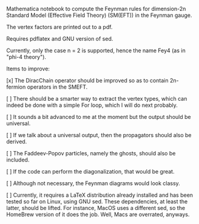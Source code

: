 Mathematica notebook to compute the Feynman rules for dimension-2n Standard Model (Effective Field Theory) (SM(EFT)) in the Feynman gauge.

The vertex factors are printed out to a pdf.

Requires pdflatex and GNU version of sed.

Currently, only the case n = 2 is supported, hence the name Fey4 (as in "phi-4 theory").


Items to improve:

[x]	The DiracChain operator should be improved so as to contain 2n-fermion operators in the SMEFT.

[ ]	There should be a smarter way to extract the vertex types, which can indeed be done with a simple For loop, which I will do next probably.

[ ]	It sounds a bit advanced to me at the moment but the output should be universal.

[ ]	If we talk about a universal output, then the propagators should also be derived.

[ ]	The Faddeev-Popov particles, namely the ghosts, should also be included.

[ ]	If the code can perform the diagonalization, that would be great.

[ ]	Although not necessary, the Feynman diagrams would look classy.

[ ]	Currently, it requires a LaTeX distribution already installed and has been tested so far on Linux, using GNU sed. These dependencies, at least the latter, should be lifted. For instance, MacOS uses a different sed, so the HomeBrew version of it does the job. Well, Macs are overrated, anyways.
